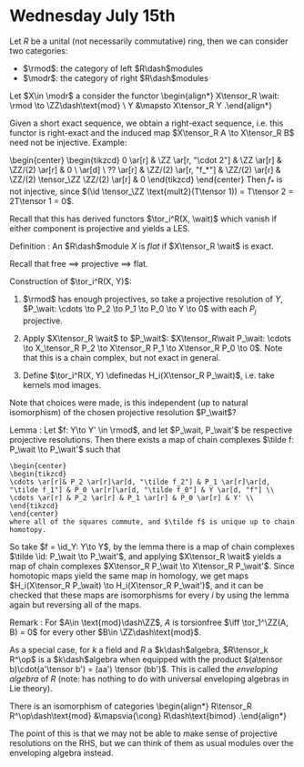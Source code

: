 # Wednesday July 15th

Let $R$ be a unital (not necessarily commutative) ring, then we can consider two categories:

- $\rmod$: the category of left $R\dash$modules
- $\modr$: the category of right $R\dash$modules

Let $X\in \modr$ a consider the functor
\begin{align*}
X\tensor_R \wait: \rmod \to \ZZ\dash\text{mod} \\
Y &\mapsto X\tensor_R Y
.\end{align*}

Given a short exact sequence, we obtain a right-exact sequence, i.e. this functor is right-exact and the induced map $X\tensor_R A \to X\tensor_R B$ need not be injective.
Example:

\begin{center}
\begin{tikzcd}
0 \ar[r] & \ZZ \ar[r, "\cdot 2"] & \ZZ \ar[r] & \ZZ/(2) \ar[r] & 0 \\
\ar[d] \\
?? \ar[r] & \ZZ/(2) \ar[r, "f_*"] & \ZZ/(2) \ar[r] & \ZZ/(2) \tensor_\ZZ \ZZ/(2) \ar[r] & 0
\end{tikzcd}
\end{center}
Then $f_*$ is not injective, since $(\id \tensor_\ZZ \text{mult2}(T\tensor 1)) = T\tensor 2 = 2T\tensor 1 = 0$.

Recall that this has derived functors $\tor_i^R(X, \wait)$ which vanish if either component is projective and yields a LES.

Definition
: An $R\dash$module $X$ is *flat* if $X\tensor_R \wait$ is exact.


Recall that free $\implies$ projective $\implies$ flat.

Construction of $\tor_i^R(X, Y)$:

1. $\rmod$ has enough projectives, so take a projective resolution of $Y$, $P_\wait: \cdots \to P_2 \to P_1 \to P_0 \to Y \to 0$ with each $P_j$ projective.
2. Apply $X\tensor_R \wait$ to $P_\wait$: $X\tensor_R\wait P_\wait: \cdots \to X_\tensor_R P_2 \to X\tensor_R P_1 \to X\tensor_R P_0 \to 0$. 
  Note that this is a chain complex, but not exact in general.

3. Define $\tor_i^R(X, Y) \definedas H_i(X\tensor_R P_\wait)$, i.e. take kernels mod images.

Note that choices were made, is this independent (up to natural isomorphism) of the chosen projective resolution $P_\wait$?

Lemma
:   Let $f: Y\to Y' \in \rmod$, and let $P_\wait, P_\wait'$ be respective projective resolutions.
    Then there exists a map of chain complexes $\tilde f: P_\wait \to P_\wait'$ such that

    \begin{center}
    \begin{tikzcd}
    \cdots \ar[r]& P_2 \ar[r]\ar[d, "\tilde f_2"] & P_1 \ar[r]\ar[d, "\tilde f_1"] & P_0 \ar[r]\ar[d, "\tilde f_0"] & Y \ar[d, "f"] \\
    \cdots \ar[r] & P_2 \ar[r] & P_1 \ar[r] & P_0 \ar[r] & Y' \\
    \end{tikzcd}
    \end{center}
    where all of the squares commute, and $\tilde f$ is unique up to chain homotopy.

So take $f = \id_Y: Y\to Y$, by the lemma there is a map of chain complexes $\tilde \id: P_\wait \to P_\wait'$, and applying $X\tensor_R \wait$ yields a map of chain complexes $X\tensor_R P_\wait \to X\tensor_R P_\wait'$.
Since homotopic maps yield the same map in homology, we get maps $H_i(X\tensor_R P_\wait) \to H_i(X\tensor_R P_\wait')$, and it can be checked that these maps are isomorphisms for every $i$ by using the lemma again but reversing all of the maps.

Remark
: For $A\in \text{mod}\dash\ZZ$, $A$ is torsionfree $\iff \tor_1^\ZZ(A, B) = 0$ for every other $B\in \ZZ\dash\text{mod}$.

As a special case, for $k$ a field and $R$ a $k\dash$algebra, $R\tensor_k R^\op$ is a $k\dash$algebra when equipped with the product $(a\tensor b)\cdot(a'\tensor b') = (aa') \tensor (bb')$.
This is called the *enveloping algebra* of $R$ (note: has nothing to do with universal enveloping algebras in Lie theory).

There is an isomorphism of categories
\begin{align*}
R\tensor_R R^\op\dash\text{mod} &\mapsvia{\cong} R\dash\text{bimod}
.\end{align*}

The point of this is that we may not be able to make sense of projective resolutions on the RHS, but we can think of them as usual modules over the enveloping algebra instead.
